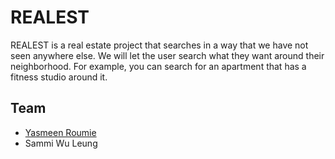 # REALEST

REALEST is a real estate project that searches in a way that we have
not seen anywhere else. We will let the user search what they want
around their neighborhood. For example, you can search for an
apartment that has a fitness studio around it.

## Team
<ul>
  <li><a href="https://github.com/y4smeen">Yasmeen Roumie</a></li>
  <li>Sammi Wu Leung</li>
</ul>

